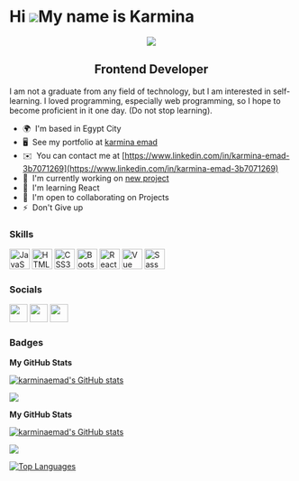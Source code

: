 

Hi ![](https://user-images.githubusercontent.com/18350557/176309783-0785949b-9127-417c-8b55-ab5a4333674e.gif)My name is Karmina
===============================================================================================================================
<div id="header" align="center">
  <img src='https://media.giphy.com/media/hpXdHPfFI5wTABdDx9/giphy.gif' />

  <h2 size='1000'>Frontend Developer</h2>
</div>

  <p>I am not a graduate from any field of technology, but I am interested in self-learning. I loved programming, especially web programming, so I hope to become proficient in it one day. (Do not stop learning).</p>


* 🌍  I'm based in Egypt City
* 🖥️  See my portfolio at [karmina emad](http://myapp.com)
* ✉️  You can contact me at [https://www.linkedin.com/in/karmina-emad-3b7071269](https://www.linkedin.com/in/karmina-emad-3b7071269)
* 🚀  I'm currently working on [new project](http://myapp.com)
* 🧠  I'm learning React
* 🤝  I'm open to collaborating on Projects
* ⚡  Don't Give up

### Skills


<p align="left">
<a href="https://developer.mozilla.org/en-US/docs/Web/JavaScript" target="_blank" rel="noreferrer"><img src="https://raw.githubusercontent.com/danielcranney/readme-generator/main/public/icons/skills/javascript-colored.svg" width="36" height="36" alt="JavaScript" /></a>
<a href="https://developer.mozilla.org/en-US/docs/Glossary/HTML5" target="_blank" rel="noreferrer"><img src="https://raw.githubusercontent.com/danielcranney/readme-generator/main/public/icons/skills/html5-colored.svg" width="36" height="36" alt="HTML5" /></a>
<a href="https://www.w3.org/TR/CSS/#css" target="_blank" rel="noreferrer"><img src="https://raw.githubusercontent.com/danielcranney/readme-generator/main/public/icons/skills/css3-colored.svg" width="36" height="36" alt="CSS3" /></a>
<a href="https://getbootstrap.com/" target="_blank" rel="noreferrer"><img src="https://raw.githubusercontent.com/danielcranney/readme-generator/main/public/icons/skills/bootstrap-colored.svg" width="36" height="36" alt="Bootstrap" /></a>
<a href="https://reactjs.org/" target="_blank" rel="noreferrer"><img src="https://raw.githubusercontent.com/danielcranney/readme-generator/main/public/icons/skills/react-colored.svg" width="36" height="36" alt="React" /></a>
<a href="https://vuejs.org/" target="_blank" rel="noreferrer"><img src="https://raw.githubusercontent.com/danielcranney/readme-generator/main/public/icons/skills/vuejs-colored.svg" width="36" height="36" alt="Vue" /></a>
<a href="https://sass-lang.com/" target="_blank" rel="noreferrer"><img src="https://raw.githubusercontent.com/danielcranney/readme-generator/main/public/icons/skills/sass-colored.svg" width="36" height="36" alt="Sass" /></a>
</p>


### Socials

<p align="left"> <a href="https://www.dev.to/karminaemad" target="_blank" rel="noreferrer"><img src="https://raw.githubusercontent.com/danielcranney/readme-generator/main/public/icons/socials/devdotto.svg" width="32" height="32" /></a> <a href="https://www.github.com/karminaemad" target="_blank" rel="noreferrer"><img src="https://raw.githubusercontent.com/danielcranney/readme-generator/main/public/icons/socials/github.svg" width="32" height="32" /></a> <a href="https://www.linkedin.com/in/karminaemad" target="_blank" rel="noreferrer"><img src="https://raw.githubusercontent.com/danielcranney/readme-generator/main/public/icons/socials/linkedin.svg" width="32" height="32" /></a></p>

### Badges

<b>My GitHub Stats</b>

<a href="http://www.github.com/karminaemad"><img src="https://github-readme-stats.vercel.app/api?username=karminaemad&show_icons=true&hide=&count_private=true&title_color=0891b2&text_color=ffffff&icon_color=0891b2&bg_color=1c1917&hide_border=true&show_icons=true" alt="karminaemad's GitHub stats" /></a>

<a href="http://www.github.com/karminaemad"><img src="https://github-readme-streak-stats.herokuapp.com/?user=karminaemad&stroke=ffffff&background=1c1917&ring=0891b2&fire=0891b2&currStreakNum=ffffff&currStreakLabel=0891b2&sideNums=ffffff&sideLabels=ffffff&dates=ffffff&hide_border=true" /></a>


<b>My GitHub Stats</b>

<a href="http://www.github.com/karminaemad"><img src="https://github-readme-stats.vercel.app/api?username=karminaemad&show_icons=true&hide=&count_private=true&title_color=0891b2&text_color=ffffff&icon_color=0891b2&bg_color=1c1917&hide_border=true&show_icons=true" alt="karminaemad's GitHub stats" /></a>

<a href="http://www.github.com/karminaemad"><img src="https://github-readme-streak-stats.herokuapp.com/?user=karminaemad&stroke=ffffff&background=1c1917&ring=0891b2&fire=0891b2&currStreakNum=ffffff&currStreakLabel=0891b2&sideNums=ffffff&sideLabels=ffffff&dates=ffffff&hide_border=true" /></a>


<a href="https://github.com/karminaemad" align="left"><img src="https://github-readme-stats.vercel.app/api/top-langs/?username=karminaemad&langs_count=10&title_color=0891b2&text_color=ffffff&icon_color=0891b2&bg_color=1c1917&hide_border=true&locale=en&custom_title=Top%20%Languages" alt="Top Languages" /></a>
